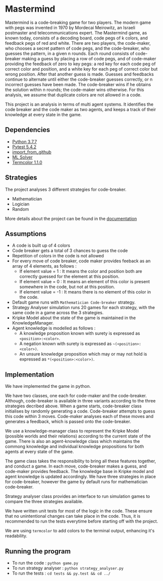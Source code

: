 # Mastermind

Mastermind is a code-breaking game for two players. The modern game with pegs was invented in 1970 by Mordecai Meirowitz, an Israeli postmaster and telecommunications expert. The Mastermind game, as known today, consists of a decoding board, code pegs of k colors, and feedback pegs of red and white. There are two players, the code-maker, who chooses a secret pattern of code pegs, and the code-breaker, who guesses the pattern, in a given n rounds. Each round consists of code-breaker making a guess by placing a row of code pegs, and of code-maker providing the feedback of zero to key pegs: a red key for each code peg of correct color and position, and a white key for each peg of correct color but wrong position. After that another guess is made. Guesses and feedbacks continue to alternate until either the code-breaker guesses correctly, or n incorrect guesses have been made. The code-breaker wins if he obtains the solution within n rounds; the code-maker wins otherwise. For this analysis, we assume that duplicate colors are not allowed in a code.

This project is an analysis in terms of multi agent systems. It identifies the code breaker and the code maker as two agents, and keeps a track of their knowledge at every state in the game.

## Dependencies

* [Python 3.7.7](https://www.python.org/downloads/release/python-377/)
* [Pytest 5.4.2](https://pypi.org/project/pytest/)
* [import_from_github](https://github.com/nvbn/import_from_github_com)
* [ML Solver](https://github.com/erohkohl/mlsolver)
* [Termcolor 1.1.0](https://pypi.org/project/termcolor/)

## Strategies

The project analyses 3 different strategies for code-breaker.
* Mathematician
* Logician
* Random

More details about the project can be found in the [documentation](documentation.md)

## Assumptions

* A code is built up of 4 colors
* Code breaker gets a total of 3 chances to guess the code
* Repetition of colors in the code is not allowed
* For every move of code breaker, code maker provides feeback as an array of 4 elements, as follows :
   * If element value = 1 : It means the color and position both are correctly guessed for the element at this position.
   * If element value = 0 : It means an element of this color is present somewhere in the code, but not at this position.
   * If element value = -1 : It means there is no element of this color in the code.
* Default game runs with `Mathematician Code-breaker` strategy.
* Strategy Analyser simulation runs 20 games for each strategy, with the same code in a game across the 3 strategies.
* Kripke Model about the state of the game is maintained in the KnowledgeManager.
* Agent knowledge is modelled as follows :
   * A knowledge proposition known with surety is expressed as `<position>:<color>`.
   * A negation known with surety is expressed as `~(<position>:<color>)`.
   * An unsure knowledge proposition which may or may not hold is expressed as `*(<position>:<color>)`.

## Implementation

We have implemented the game in python.

We have two classes, one each for code-maker and the code-breaker. Although, code-breaker is available in three variants according to the three strategies decribed above. When a game starts, code-breaker class initialises by randomly generating a code. Code-breaker attempts to guess this code within 3 moves. Code-maker analyses each of these moves and generates a feedback, which is passed onto the code-breaker.

We use a knowledge-manager class to represent the Kripke Model (possible worlds and their relations) according to the current state of the game. There is also an agent-knowledge class which maintains the commong knowledge and individual knowledge propositions for both agents at every state of the game.

The game class takes the responsibility to bring all these features together, and conduct a game. In each move, code-breaker makes a guess, and code-maker provides feedback. The knowledge base in Kripke model and agent knowledge is updated accordingly. We have three strategies in place for code-breaker, however the game by default runs for mathematician code-breaker.

Strategy analyser class provides an interface to run simulation games to compare the three strategies available.

We have written unit tests for most of the logic in the code. These ensure that no unintentional changes can take place in the code. Thus, it is recommended to run the tests everytime before starting off with the project.

We are using `termcolor` to add colors to the terminal output, enhancing it's readability.

## Running the program

* To run the code : `python game.py`
* To run strategy analyser : `python strategy_analyser.py`
* To run the tests : `cd tests && py.test && cd ../`

